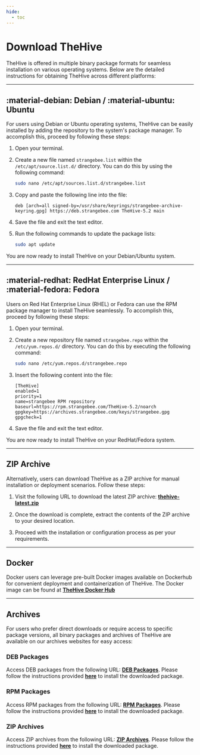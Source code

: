```yaml
---
hide:
  - toc
---
```


# Download TheHive

TheHive is offered in multiple binary package formats for seamless installation on various operating systems. Below are the detailed instructions for obtaining TheHive across different platforms:

---

## :material-debian: Debian / :material-ubuntu: Ubuntu

For users using Debian or Ubuntu operating systems, TheHive can be easily installed by adding the repository to the system's package manager. To accomplish this, proceed by following these steps:

1. Open your terminal.

2. Create a new file named `strangebee.list` within the `/etc/apt/source.list.d/` directory. You can do this by using the following command:
    ```bash
    sudo nano /etc/apt/sources.list.d/strangebee.list
    ```

3. Copy and paste the following line into the file:
    ```text title="/etc/apt/source.list.d/strangebee.list"
    deb [arch=all signed-by=/usr/share/keyrings/strangebee-archive-keyring.gpg] https://deb.strangebee.com TheHive-5.2 main
    ```

4. Save the file and exit the text editor.

5. Run the following commands to update the package lists:
    ```bash
    sudo apt update
    ```

You are now ready to install TheHive on your Debian/Ubuntu system.

---

## :material-redhat: RedHat Enterprise Linux / :material-fedora: Fedora

Users on Red Hat Enterprise Linux (RHEL) or Fedora can use the RPM package manager to install TheHive seamlessly. To accomplish this, proceed by following these steps:

1. Open your terminal.

2. Create a new repository file named `strangebee.repo` within the `/etc/yum.repos.d/` directory. You can do this by executing the following command:
    ```bash
    sudo nano /etc/yum.repos.d/strangebee.repo
    ```

3. Insert the following content into the file:
    ```text
    [TheHive]
    enabled=1
    priority=1
    name=strangebee RPM repository
    baseurl=https://rpm.strangebee.com/TheHive-5.2/noarch
    gpgkey=https://archives.strangebee.com/keys/strangebee.gpg
    gpgcheck=1
    ```

4. Save the file and exit the text editor.

You are now ready to install TheHive on your RedHat/Fedora system.

---

## ZIP Archive

Alternatively, users can download TheHive as a ZIP archive for manual installation or deployment scenarios. Follow these steps:

1. Visit the following URL to download the latest ZIP archive: [**thehive-latest.zip**](https://archives.strangebee.com/zip/thehive-latest.zip)

2. Once the download is complete, extract the contents of the ZIP archive to your desired location.

3. Proceed with the installation or configuration process as per your requirements.

---

## Docker
Docker users can leverage pre-built Docker images available on Dockerhub for convenient deployment and containerization of TheHive. The Docker image can be found at [**TheHive Docker Hub**](https://hub.docker.com/r/strangebee/TheHive)

---

## Archives

For users who prefer direct downloads or require access to specific package versions, all binary packages and archives of TheHive are available on our archives websites for easy access:

### DEB Packages
Access DEB packages from the following URL: [**DEB Packages**](https://archives.strangebee.com/deb/). Please follow the instructions provided [**here**](../setup/installation/step-by-step-guide.md) to install the downloaded package.

### RPM Packages
Access RPM packages from the following URL: [**RPM Packages**](https://archives.strangebee.com/rpm/). Please follow the instructions provided [**here**](../setup/installation/step-by-step-guide.md) to install the downloaded package.

### ZIP Archives
Access ZIP archives from the following URL: [**ZIP Archives**](https://archives.strangebee.com/zip/). Please follow the instructions provided [**here**](../setup/installation/step-by-step-guide.md) to install the downloaded package.

&nbsp;